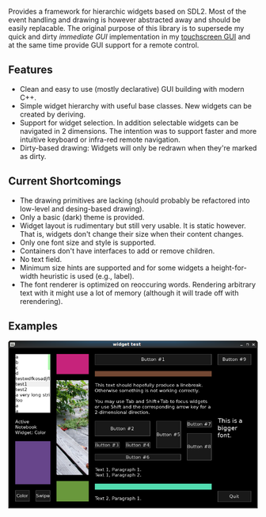 Provides a framework for hierarchic widgets based on SDL2. Most of the event handling and drawing is however abstracted away and should be easily replacable. The original purpose of this library is to supersede my quick and dirty *immediate GUI* implementation in my [touchscreen GUI](https://github.com/muesli4/mpd-touch-screen-gui) and at the same time provide GUI support for a remote control.

## Features

* Clean and easy to use (mostly declarative) GUI building with modern C++.
* Simple widget hierarchy with useful base classes. New widgets can be created by deriving.
* Support for widget selection. In addition selectable widgets can be navigated in 2 dimensions. The intention was to support faster and more intuitive keyboard or infra-red remote navigation.
* Dirty-based drawing: Widgets will only be redrawn when they're marked as dirty.

## Current Shortcomings

* The drawing primitives are lacking (should probably be refactored into low-level and desing-based drawing).
* Only a basic (dark) theme is provided.
* Widget layout is rudimentary but still very usable. It is static however. That is, widgets don't change their size when their content changes.
* Only one font size and style is supported.
* Containers don't have interfaces to add or remove children.
* No text field.
* Minimum size hints are supported and for some widgets a height-for-width heuristic is used (e.g., label).
* The font renderer is optimized on reoccuring words. Rendering arbitrary text with it might use a lot of memory (although it will trade off with rerendering).

## Examples
![widget test min](/examples/widget_test_min.png)
